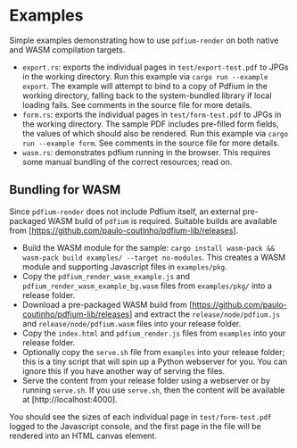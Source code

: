 # Examples

Simple examples demonstrating how to use `pdfium-render` on both native and WASM compilation targets.

* `export.rs`: exports the individual pages in `test/export-test.pdf` to JPGs in the working directory. Run this example via `cargo run --example export`. The example will attempt to bind to a copy of Pdfium in the working directory, falling back to the system-bundled library if local loading fails. See comments in the source file for more details.
* `form.rs`: exports the individual pages in `test/form-test.pdf` to JPGs in the working directory. The sample PDF includes pre-filled form fields, the values of which should also be rendered. Run this example via `cargo run --example form`. See comments in the source file for more details.
* `wasm.rs`: demonstrates pdfium running in the browser. This requires some manual bundling of the correct resources; read on.

## Bundling for WASM

Since `pdfium-render` does not include Pdfium itself, an external pre-packaged WASM build of `pdfium` is required. Suitable builds are available from [https://github.com/paulo-coutinho/pdfium-lib/releases].

* Build the WASM module for the sample: `cargo install wasm-pack && wasm-pack build examples/ --target no-modules`. This creates a WASM module and supporting Javascript files in `examples/pkg`.  
* Copy the `pdfium_render_wasm_example.js` and `pdfium_render_wasm_example_bg.wasm` files from `examples/pkg/` into a release folder.
* Download a pre-packaged WASM build from [https://github.com/paulo-coutinho/pdfium-lib/releases] and extract the `release/node/pdfium.js` and `release/node/pdfium.wasm` files into your release folder.
* Copy the `index.html` and `pdfium_render.js` files from `examples` into your release folder.
* Optionally copy the `serve.sh` file from `examples` into your release folder; this is a tiny script that will spin up a Python webserver for you. You can ignore this if you have another way of serving the files.
* Serve the content from your release folder using a webserver or by running `serve.sh`. If you use `serve.sh`, then the content will be available at [http://localhost:4000].

You should see the sizes of each individual page in `test/form-test.pdf` logged to the Javascript console, and the first page in the file will be rendered into an HTML canvas element.
